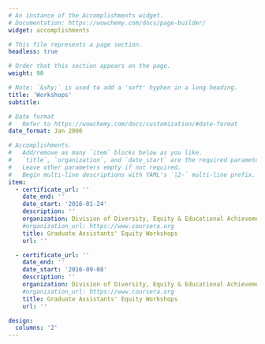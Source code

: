 ```yaml
---
# An instance of the Accomplishments widget.
# Documentation: https://wowchemy.com/docs/page-builder/
widget: accomplishments

# This file represents a page section.
headless: true

# Order that this section appears on the page.
weight: 90

# Note: `&shy;` is used to add a 'soft' hyphen in a long heading.
title: 'Workshops'
subtitle:

# Date format
#   Refer to https://wowchemy.com/docs/customization/#date-format
date_format: Jan 2006

# Accomplishments.
#   Add/remove as many `item` blocks below as you like.
#   `title`, `organization`, and `date_start` are the required parameters.
#   Leave other parameters empty if not required.
#   Begin multi-line descriptions with YAML's `|2-` multi-line prefix.
item:
  - certificate_url: ''
    date_end: ''
    date_start: '2016-01-24'
    description: ''
    organization: Division of Diversity, Equity & Educational Achievement
    #organization_url: https://www.coursera.org
    title: Graduate Assistants' Equity Workshops
    url: ''

  - certificate_url: ''
    date_end: ''
    date_start: '2016-09-08'
    description: ''
    organization: Division of Diversity, Equity & Educational Achievement
    #organization_url: https://www.coursera.org
    title: Graduate Assistants' Equity Workshops
    url: ''

design:
  columns: '2'
---
```

